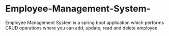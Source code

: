 # Employee-Management-System-
Employee Management System is a spring boot application which performs CRUD operations where you can add, update, read and delete employee
